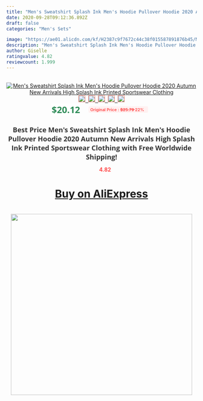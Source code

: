 ```yaml
---
title: "Men's Sweatshirt Splash Ink Men's Hoodie Pullover Hoodie 2020 Autumn New Arrivals High Splash Ink  Printed Sportswear Clothing"
date: 2020-09-28T09:12:36.892Z
draft: false
categories: "Men's Sets"

image: "https://ae01.alicdn.com/kf/H2387c9f7672c44c38f015587891876b45/Men-s-Sweatshirt-Splash-Ink-Men-s-Hoodie-Pullover-Hoodie-2020-Autumn-New-Arrivals-High-Splash.jpg"
description: "Men's Sweatshirt Splash Ink Men's Hoodie Pullover Hoodie 2020 Autumn New Arrivals High Splash Ink  Printed Sportswear Clothing"
author: Giselle
ratingvalue: 4.82
reviewcount: 1.999
---
```

<br>
<div style="text-align: center;">
<a href="https://s.click.aliexpress.com/e/_APUzq9" target="_blank" rel="nofollow noopener noreferrer"><img alt="Men's Sweatshirt Splash Ink Men's Hoodie Pullover Hoodie 2020 Autumn New Arrivals High Splash Ink  Printed Sportswear Clothing" class="magnifier-image" src="https://ae01.alicdn.com/kf/H2387c9f7672c44c38f015587891876b45/Men-s-Sweatshirt-Splash-Ink-Men-s-Hoodie-Pullover-Hoodie-2020-Autumn-New-Arrivals-High-Splash.jpg_640x640.jpg">
<br>
<img style="border:1px solid salmon" src="https://ae01.alicdn.com/kf/H2387c9f7672c44c38f015587891876b45/Men-s-Sweatshirt-Splash-Ink-Men-s-Hoodie-Pullover-Hoodie-2020-Autumn-New-Arrivals-High-Splash.jpg_120x120.jpg">&nbsp;&nbsp;<img style="border:1px solid salmon" src="https://ae01.alicdn.com/kf/He5bdc482fe9f4c8081629ed9eaaff86bB/Men-s-Sweatshirt-Splash-Ink-Men-s-Hoodie-Pullover-Hoodie-2020-Autumn-New-Arrivals-High-Splash.jpg_120x120.jpg">&nbsp;&nbsp;<img style="border:1px solid salmon" src="https://ae01.alicdn.com/kf/Hedbab77cd61b48f4ac6b26cb721c552ee/Men-s-Sweatshirt-Splash-Ink-Men-s-Hoodie-Pullover-Hoodie-2020-Autumn-New-Arrivals-High-Splash.jpg_120x120.jpg">&nbsp;&nbsp;<img style="border:1px solid salmon" src="https://ae01.alicdn.com/kf/H4435cf70196a41dea7680305d5b5fc24m/Men-s-Sweatshirt-Splash-Ink-Men-s-Hoodie-Pullover-Hoodie-2020-Autumn-New-Arrivals-High-Splash.jpg_120x120.jpg">&nbsp;&nbsp;<img style="border:1px solid salmon" src="https://ae01.alicdn.com/kf/H3abdc5de90f0407581a302ecee9cfb66a/Men-s-Sweatshirt-Splash-Ink-Men-s-Hoodie-Pullover-Hoodie-2020-Autumn-New-Arrivals-High-Splash.jpg_120x120.jpg"></a></div><br0>
<div style="text-align: center;"><span style="background-color: white; border: 0px; box-sizing: border-box; color: seagreen; display: inline-block; font-family: &quot;open sans&quot; , &quot;arial&quot; , &quot;helvetica&quot; , sans-serif , &quot;heiti&quot;; font-size: 24px; font-stretch: inherit; font-weight: 700; line-height: inherit; margin: 0px 10px 0px 0px; padding: 0px; vertical-align: middle;">$20.12 </span>
<span style="background: rgb(255 , 241 , 241); border-radius: 3px; border: 0px; box-sizing: border-box; color: #ff4747; display: inline-block; font-family: inherit; font-size: 12px; font-stretch: inherit; font-style: inherit; font-variant: inherit; font-weight: 600; line-height: inherit; margin: 0px; padding: 2px 5px; transform: scale(0.9); vertical-align: middle;">Original Price : <b style="text-decoration: line-through;">$25.79 </b> 22%&nbsp;&nbsp;</span></div>
<h1 style="color: #333333; display: inline-block; font-family: &quot;open sans&quot; , &quot;arial&quot; , &quot;helvetica&quot; , sans-serif , &quot;heiti&quot;; font-size: 18px; font-stretch: inherit; font-weight: 700; text-align: center;">Best Price Men's Sweatshirt Splash Ink Men's Hoodie Pullover Hoodie 2020 Autumn New Arrivals High Splash Ink  Printed Sportswear Clothing with Free Worldwide Shipping!</h1>
<div style="color: #ff4747; text-align: center;">
<img src="https://4.bp.blogspot.com/-M0ZcTcb-5uY/XleCXlxnR4I/AAAAAAAAAEc/OrjgMkXV1oMQFaCRZj5HQwOCBcu3w1FegCPcBGAYYCw/s1600/star.png" style="height: 15px;">&nbsp;<b>4.82</b></div>
<div class="button_cont" align="center"><a class="buynow_a" href="https://s.click.aliexpress.com/e/_APUzq9" target="_blank" rel="nofollow noopener noreferrer"><H1>Buy on AliExpress</H1></a></div><br>
<div class="separator" style="clear: both; text-align: center;">
<img src="https://lh3.googleusercontent.com/-pTy5HemUv9M/XlePHvY0dAI/AAAAAAAAAE4/0nX5iRUoIWY8eMW9Dpxeirr157OZliDIgCLcBGAsYHQ/s1600/badge.gif" width="480">
</div>
